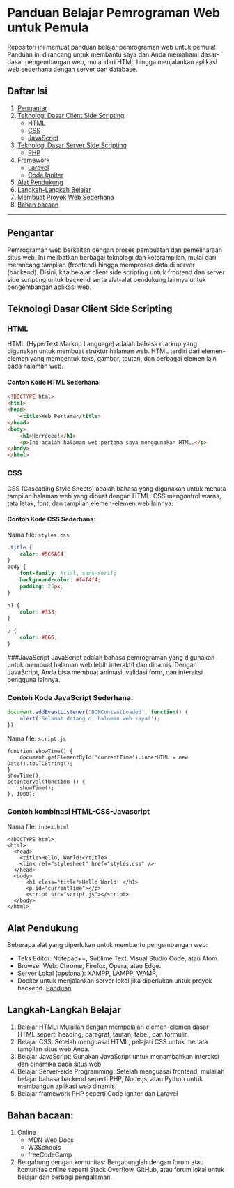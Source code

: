 # Panduan Belajar Pemrograman Web untuk Pemula

Repositori ini memuat panduan belajar pemrograman web untuk pemula! Panduan ini dirancang untuk membantu saya dan Anda memahami dasar-dasar pengembangan web, mulai dari HTML hingga menjalankan aplikasi web sederhana dengan server dan database.

## Daftar Isi
1. [Pengantar](#pengantar)
2. [Teknologi Dasar Client Side Scripting](#teknologi-dasar-client-side-scripting)
   - [HTML](#html)
   - [CSS](#css)
   - [JavaScript](#javascript)
3. [Teknologi Dasar Server Side Scripting](#teknologi-dasar-server-side-scripting)
   - [PHP](#php)
4. [Framework](#framework)
   - [Laravel](#laravel)
   - [Code Igniter](#code-igniter)
5. [Alat Pendukung](#alat-pendukung)
6. [Langkah-Langkah Belajar](#langkah-langkah-belajar)
7. [Membuat Proyek Web Sederhana](#membuat-proyek-web-sederhana)
8. [Bahan bacaan](#bahan-bacaan)
---

## Pengantar

Pemrograman web berkaitan dengan proses pembuatan dan pemeliharaan situs web. Ini melibatkan berbagai teknologi dan keterampilan, mulai dari merancang tampilan (frontend) hingga memproses data di server (backend). Disini, kita belajar client side scripting untuk frontend dan server side scripting untuk backend serta alat-alat pendukung lainnya untuk pengembangan aplikasi web.

## Teknologi Dasar Client Side Scripting

### HTML
HTML (HyperText Markup Language) adalah bahasa markup yang digunakan untuk membuat struktur halaman web. HTML terdiri dari elemen-elemen yang membentuk teks, gambar, tautan, dan berbagai elemen lain pada halaman web.

#### Contoh Kode HTML Sederhana:
```html
<!DOCTYPE html>
<html>
<head>
    <title>Web Pertama</title>
</head>
<body>
    <h1>Horreeee!</h1>
    <p>Ini adalah halaman web pertama saya menggunakan HTML.</p>
</body>
</html>
```

### CSS
CSS (Cascading Style Sheets) adalah bahasa yang digunakan untuk menata tampilan halaman web yang dibuat dengan HTML. CSS mengontrol warna, tata letak, font, dan tampilan elemen-elemen web lainnya.

#### Contoh Kode CSS Sederhana:
Nama file: `styles.css`
```css
.title {
	color: #5C6AC4;
}
body {
    font-family: Arial, sans-serif;
    background-color: #f4f4f4;
    padding: 25px;
}

h1 {
    color: #333;
}

p {
    color: #666;
}
```
###JavaScript
JavaScript adalah bahasa pemrograman yang digunakan untuk membuat halaman web lebih interaktif dan dinamis. Dengan JavaScript, Anda bisa membuat animasi, validasi form, dan interaksi pengguna lainnya.

### Contoh Kode JavaScript Sederhana:
```javascript
document.addEventListener('DOMContentLoaded', function() {
    alert('Selamat datang di halaman web saya!');
});
```
Nama file: `script.js`
```
function showTime() {
	document.getElementById('currentTime').innerHTML = new Date().toUTCString();
}
showTime();
setInterval(function () {
	showTime();
}, 1000);
```
### Contoh kombinasi HTML-CSS-Javascript
Nama file: `index.html`
```
<!DOCTYPE html>
<html>
  <head>
    <title>Hello, World!</title>
    <link rel="stylesheet" href="styles.css" />
  </head>
  <body>
      <h1 class="title">Hello World! </h1>
      <p id="currentTime"></p>
      <script src="script.js"></script>
  </body>
</html>
```
## Alat Pendukung
Beberapa alat yang diperlukan untuk membantu pengembangan web:

- Teks Editor: Notepad++, Sublime Text, Visual Studio Code, atau Atom.
- Browser Web: Chrome, Firefox, Opera, atau Edge.
- Server Lokal (opsional): XAMPP, LAMPP, WAMP,
- Docker untuk menjalankan server lokal jika diperlukan untuk proyek backend. [Panduan](https://github.com/erickpaulus/web-programming/blob/main/Docker.md)

## Langkah-Langkah Belajar
1. Belajar HTML: Mulailah dengan mempelajari elemen-elemen dasar HTML seperti heading, paragraf, tautan, tabel, dan formulir.
2. Belajar CSS: Setelah menguasai HTML, pelajari CSS untuk menata tampilan situs web Anda.
3. Belajar JavaScript: Gunakan JavaScript untuk menambahkan interaksi dan dinamika pada situs web.
4. Belajar Server-side Programming: Setelah menguasai frontend, mulailah belajar bahasa backend seperti PHP, Node.js, atau Python untuk membangun aplikasi web dinamis.
5. Belajar framework PHP seperti Code Igniter dan Laravel

## Bahan bacaan:
1. Online
   - MDN Web Docs
   - W3Schools
   - freeCodeCamp
2. Bergabung dengan komunitas: Bergabunglah dengan forum atau komunitas online seperti Stack Overflow, GitHub, atau forum lokal untuk belajar dan berbagi pengalaman.

